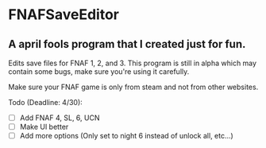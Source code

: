 # FNAFSaveEditor 
## A april fools program that I created just for fun.

Edits save files for FNAF 1, 2, and 3. 
This program is still in alpha which may contain some bugs, make sure you're using it carefully.

Make sure your FNAF game is only from steam and not from other websites.

Todo (Deadline: 4/30):
- [ ] Add FNAF 4, SL, 6, UCN
- [ ] Make UI better
- [ ] Add more options (Only set to night 6 instead of unlock all, etc...)
